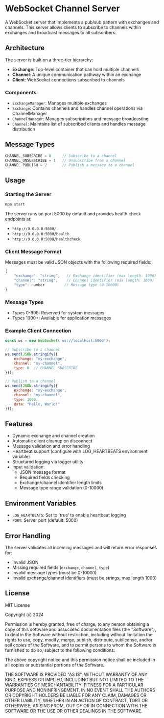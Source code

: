 # WebSocket Channel Server

A WebSocket server that implements a pub/sub pattern with exchanges and channels. This server allows clients to subscribe to channels within exchanges and broadcast messages to all subscribers.

## Architecture

The server is built on a three-tier hierarchy:
- **Exchange**: Top-level container that can hold multiple channels
- **Channel**: A unique communication pathway within an exchange
- **Client**: WebSocket connections subscribed to channels

### Components

- `ExchangeManager`: Manages multiple exchanges
- `Exchange`: Contains channels and handles channel operations via ChannelManager
- `ChannelManager`: Manages subscriptions and message broadcasting
- `Channel`: Maintains list of subscribed clients and handles message distribution

## Message Types

```javascript
CHANNEL_SUBSCRIBE = 0     // Subscribe to a channel
CHANNEL_UNSUBSCRIBE = 1   // Unsubscribe from a channel
CHANNEL_PUBLISH = 2       // Publish a message to a channel
```

## Usage

### Starting the Server

```bash
npm start
```

The server runs on port 5000 by default and provides health check endpoints at:
- `http://0.0.0.0:5000/`
- `http://0.0.0.0:5000/health`
- `http://0.0.0.0:5000/healthcheck`

### Client Message Format

Messages must be valid JSON objects with the following required fields:

```javascript
{
    "exchange": "string",   // Exchange identifier (max length: 1000)
    "channel": "string",    // Channel identifier (max length: 1000)
    "type": number         // Message type (0-10000)
}
```

### Message Types
- Types 0-999: Reserved for system messages
- Types 1000+: Available for application messages

### Example Client Connection

```javascript
const ws = new WebSocket('ws://localhost:5000');

// Subscribe to a channel
ws.send(JSON.stringify({
    exchange: "my-exchange",
    channel: "my-channel",
    type: 0  // CHANNEL_SUBSCRIBE
}));

// Publish to a channel
ws.send(JSON.stringify({
    exchange: "my-exchange",
    channel: "my-channel",
    type: 1000,
    data: "Hello, World!"
}));
```

## Features

- Dynamic exchange and channel creation
- Automatic client cleanup on disconnect
- Message validation and error handling
- Heartbeat support (configure with LOG_HEARTBEATS environment variable)
- Structured logging via logger utility
- Input validation:
  - JSON message format
  - Required fields checking
  - Exchange/channel identifier length limits
  - Message type range validation (0-10000)

## Environment Variables

- `LOG_HEARTBEATS`: Set to 'true' to enable heartbeat logging
- `PORT`: Server port (default: 5000)

## Error Handling

The server validates all incoming messages and will return error responses for:
- Invalid JSON
- Missing required fields (`exchange`, `channel`, `type`)
- Invalid message types (must be 0-10000)
- Invalid exchange/channel identifiers (must be strings, max length 1000)

## License

MIT License

Copyright (c) 2024

Permission is hereby granted, free of charge, to any person obtaining a copy
of this software and associated documentation files (the "Software"), to deal
in the Software without restriction, including without limitation the rights
to use, copy, modify, merge, publish, distribute, sublicense, and/or sell
copies of the Software, and to permit persons to whom the Software is
furnished to do so, subject to the following conditions:

The above copyright notice and this permission notice shall be included in all
copies or substantial portions of the Software.

THE SOFTWARE IS PROVIDED "AS IS", WITHOUT WARRANTY OF ANY KIND, EXPRESS OR
IMPLIED, INCLUDING BUT NOT LIMITED TO THE WARRANTIES OF MERCHANTABILITY,
FITNESS FOR A PARTICULAR PURPOSE AND NONINFRINGEMENT. IN NO EVENT SHALL THE
AUTHORS OR COPYRIGHT HOLDERS BE LIABLE FOR ANY CLAIM, DAMAGES OR OTHER
LIABILITY, WHETHER IN AN ACTION OF CONTRACT, TORT OR OTHERWISE, ARISING FROM,
OUT OF OR IN CONNECTION WITH THE SOFTWARE OR THE USE OR OTHER DEALINGS IN THE
SOFTWARE.
